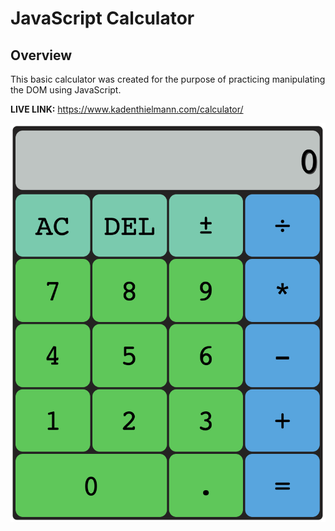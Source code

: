 # JavaScript Calculator

## Overview
 This basic calculator was created for the purpose of practicing manipulating the DOM using JavaScript.

**LIVE LINK:** https://www.kadenthielmann.com/calculator/

![Screenshot of the project](/assets/screenshot.png)
